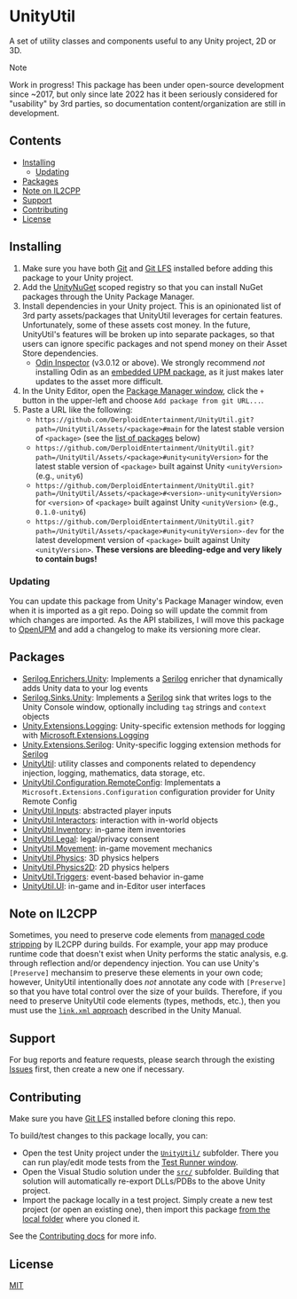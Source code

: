 # UnityUtil

A set of utility classes and components useful to any Unity project, 2D or 3D.

> [!NOTE]
> Work in progress! This package has been under open-source development since ~2017, but only since late 2022 has it been seriously considered for "usability" by 3rd parties,
so documentation content/organization are still in development.

## Contents

- [Installing](#installing)
  - [Updating](#updating)
- [Packages](#packages)
- [Note on IL2CPP](#note-on-il2cpp)
- [Support](#support)
- [Contributing](#contributing)
- [License](#license)

## Installing

1. Make sure you have both [Git](https://git-scm.com/) and [Git LFS](https://git-lfs.github.com/) installed before adding this package to your Unity project.
2. Add the [UnityNuGet](https://github.com/bdovaz/UnityNuGet) scoped registry so that you can install NuGet packages through the Unity Package Manager.
3. Install dependencies in your Unity project. This is an opinionated list of 3rd party assets/packages that UnityUtil leverages for certain features.
    Unfortunately, some of these assets cost money. In the future, UnityUtil's features will be broken up into separate packages,
    so that users can ignore specific packages and not spend money on their Asset Store dependencies.
    - [Odin Inspector](https://odininspector.com/) (v3.0.12 or above). We strongly recommend _not_ installing Odin as an
        [embedded UPM package](https://odininspector.com/tutorials/getting-started/install-odin-inspector-as-a-unity-package),
        as it just makes later updates to the asset more difficult.
4. In the Unity Editor, open the [Package Manager window](https://docs.unity3d.com/Manual/upm-ui.html), click the `+` button in the upper-left and choose `Add package from git URL...`.
5. Paste a URL like the following:
    - `https://github.com/DerploidEntertainment/UnityUtil.git?path=/UnityUtil/Assets/<package>#main` for the latest stable version of `<package>` (see the [list of packages](#packages) below)
    - `https://github.com/DerploidEntertainment/UnityUtil.git?path=/UnityUtil/Assets/<package>#unity<unityVersion>` for the latest stable version of `<package>` built against Unity `<unityVersion>` (e.g., `unity6`)
    - `https://github.com/DerploidEntertainment/UnityUtil.git?path=/UnityUtil/Assets/<package>#<version>-unity<unityVersion>` for `<version>` of `<package>` built against Unity `<unityVersion>` (e.g., `0.1.0-unity6`)
    - `https://github.com/DerploidEntertainment/UnityUtil.git?path=/UnityUtil/Assets/<package>#unity<unityVersion>-dev` for the latest development version of `<package>` built against Unity `<unityVersion>`. **These versions are bleeding-edge and very likely to contain bugs!**

### Updating

You can update this package from Unity's Package Manager window, even when it is imported as a git repo.
Doing so will update the commit from which changes are imported.
As the API stabilizes, I will move this package to [OpenUPM](https://openupm.com/) and add a changelog to make its versioning more clear.

## Packages

- [Serilog.Enrichers.Unity](./src/Logging/Serilog.Enrichers.Unity/README.md): Implements a [Serilog](https://serilog.net/) enricher that dynamically adds Unity data to your log events
- [Serilog.Sinks.Unity](./src/Logging/Serilog.Sinks.Unity/README.md): Implements a [Serilog](https://serilog.net/) sink that writes logs to the Unity Console window, optionally including `tag` strings and `context` objects
- [Unity.Extensions.Logging](./src/Logging/Unity.Extensions.Logging/README.md): Unity-specific extension methods for logging with [Microsoft.Extensions.Logging](https://www.nuget.org/packages/microsoft.extensions.logging/)
- [Unity.Extensions.Serilog](./src/Logging/Unity.Extensions.Serilog/README.md): Unity-specific logging extension methods for [Serilog](https://serilog.net/)
- [UnityUtil](./src/UnityUtil/UnityUtil/README.md): utility classes and components related to dependency injection, logging, mathematics, data storage, etc.
- [UnityUtil.Configuration.RemoteConfig](./src/UnityUtil/UnityUtil.Configuration.RemoteConfig/README.md): Implementats a `Microsoft.Extensions.Configuration` configuration provider for Unity Remote Config
- [UnityUtil.Inputs](./src/UnityUtil/UnityUtil.Inputs/README.md): abstracted player inputs
- [UnityUtil.Interactors](./src/UnityUtil/UnityUtil.Interactors/README.md): interaction with in-world objects
- [UnityUtil.Inventory](./src/UnityUtil/UnityUtil.Inventory/README.md): in-game item inventories
- [UnityUtil.Legal](./src/UnityUtil/UnityUtil.Legal/README.md): legal/privacy consent
- [UnityUtil.Movement](./src/UnityUtil/UnityUtil.Movement/README.md): in-game movement mechanics
- [UnityUtil.Physics](./src/UnityUtil/UnityUtil.Physics/README.md): 3D physics helpers
- [UnityUtil.Physics2D](./src/UnityUtil/UnityUtil.Physics2D/README.md): 2D physics helpers
- [UnityUtil.Triggers](./src/UnityUtil/UnityUtil.Triggers/README.md): event-based behavior in-game
- [UnityUtil.UI](./src/UnityUtil/UnityUtil.UI/README.md): in-game and in-Editor user interfaces

## Note on IL2CPP

Sometimes, you need to preserve code elements from [managed code stripping](https://docs.unity3d.com/Manual/ManagedCodeStripping.html) by IL2CPP during builds.
For example, your app may produce runtime code that doesn't exist when Unity performs the static analysis, e.g. through reflection and/or dependency injection.
You can use Unity's `[Preserve]` mechansim to preserve these elements in your own code;
however, UnityUtil intentionally does _not_ annotate any code with `[Preserve]` so that you have total control over the size of your builds.
Therefore, if you need to preserve UnityUtil code elements (types, methods, etc.),
then you must use the [`link.xml` approach](https://docs.unity3d.com/Manual/ManagedCodeStripping.html#LinkXMLAnnotation) described in the Unity Manual.

## Support

For bug reports and feature requests, please search through the existing [Issues](https://github.com/DerploidEntertainment/UnityUtil/issues) first, then create a new one if necessary.

## Contributing

Make sure you have [Git LFS](https://git-lfs.github.com/) installed before cloning this repo.

To build/test changes to this package locally, you can:

- Open the test Unity project under the [`UnityUtil/`](./UnityUtil) subfolder.
    There you can run play/edit mode tests from the [Test Runner window](https://docs.unity3d.com/Packages/com.unity.test-framework@1.3/manual/workflow-run-test.html).
- Open the Visual Studio solution under the [`src/`](./src) subfolder.
    Building that solution will automatically re-export DLLs/PDBs to the above Unity project.
- Import the package locally in a test project. Simply create a new test project (or open an existing one),
    then import this package [from the local folder](https://docs.unity3d.com/Manual/upm-localpath.html) where you cloned it.

See the [Contributing docs](./CONTRIBUTING.md) for more info.

## License

[MIT](./LICENSE.md)
